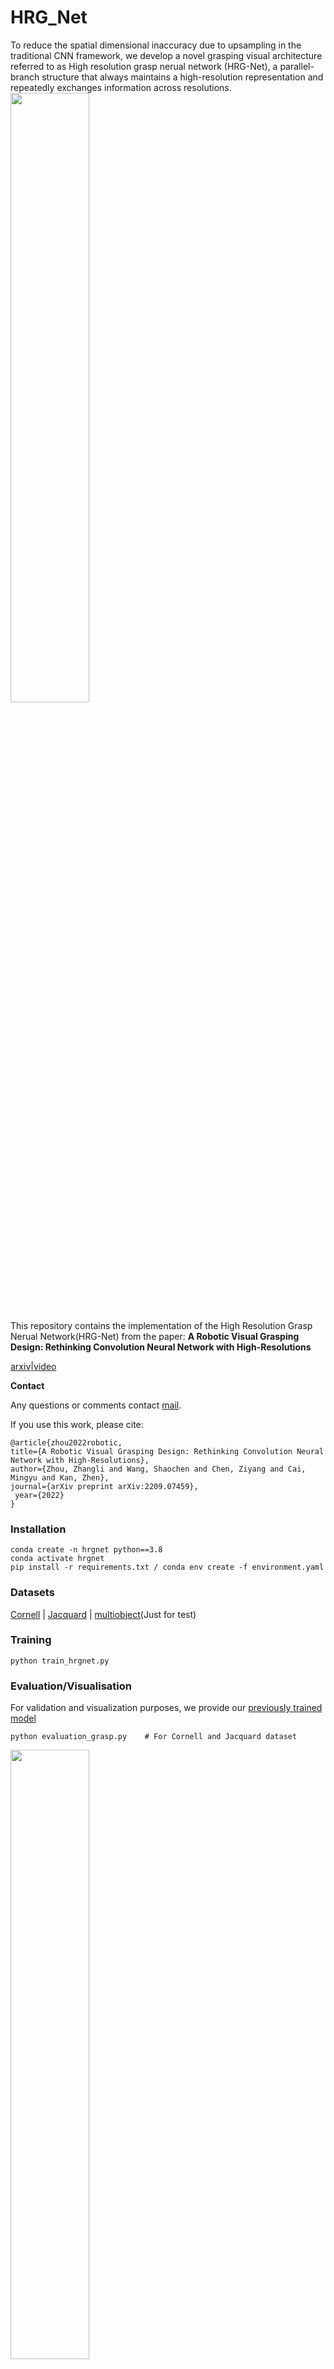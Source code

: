 # HRG_Net
To reduce the spatial dimensional inaccuracy due to upsampling in the traditional CNN framework, we develop a novel grasping visual architecture referred to as High resolution grasp nerual network (HRG-Net), a parallel-branch structure that always maintains a high-resolution representation and repeatedly exchanges information across resolutions. 
<img src="figures/hr.jpg" width="50%">


This repository contains the implementation of the High Resolution Grasp Nerual Network(HRG-Net) from the paper:
**A Robotic Visual Grasping Design: Rethinking Convolution Neural Network with High-Resolutions**


[arxiv](https://arxiv.org/abs/2209.07459)|[video](https://www.youtube.com/watch?v=Jhlsp-xzHFY)

**Contact**

Any questions or comments contact [mail](zzl1215@mail.ustc.edu.cn).

If you use this work, please cite:

    @article{zhou2022robotic,
    title={A Robotic Visual Grasping Design: Rethinking Convolution Neural Network with High-Resolutions},
    author={Zhou, Zhangli and Wang, Shaochen and Chen, Ziyang and Cai, Mingyu and Kan, Zhen},
    journal={arXiv preprint arXiv:2209.07459},
     year={2022}
    }


### Installation

    conda create -n hrgnet python==3.8
    conda activate hrgnet
    pip install -r requirements.txt / conda env create -f environment.yaml



### Datasets
[Cornell](pr.cs.cornell.edu/grasping/rect_data/data.php) | [Jacquard](https://jacquard.liris.cnrs.fr/) | [multiobject](https://drive.google.com/file/d/1ImPDs2Wz3Nv52NWVLNqHj6K02RIi1eGk/view?usp=sharing)(Just for test)



### Training
    
    python train_hrgnet.py

### Evaluation/Visualisation
For validation and visualization purposes, we provide our [previously trained model](https://drive.google.com/drive/folders/1mzC3R2I4MQ2MOuffxkD2KwNu8G_ozBSZ?usp=share_link)

    python evaluation_grasp.py    # For Cornell and Jacquard dataset

<img src="figures/Figure_5.png" width="50%">

    python evaluation_heatmap.py  # For Cornell and Jacquard dataset
<img src="figures/Figure_1.png" width="50%">

    python multi_grasp_visualization.py # For multiobject dataset

<img src="figures/multi_2.png" width="50%">


### Acknowledgement

Code heavily inspired and modified from https://github.com/dougsm/ggcnn.
The code for the experiments related to the robot in the physical environment will be released later. For more of our recent work please follow [link](https://github.com/USTC-ICR?tab=repositories)
